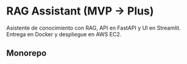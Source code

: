 # RAG Assistant (MVP → Plus)

Asistente de conocimiento con RAG, API en FastAPI y UI en Streamlit. Entrega en Docker y despliegue en AWS EC2.

## Monorepo
